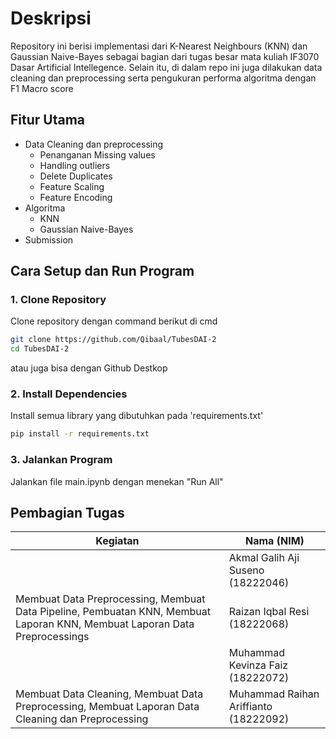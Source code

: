# Deskripsi

Repository ini berisi implementasi dari K-Nearest Neighbours (KNN) dan Gaussian Naive-Bayes sebagai bagian dari tugas besar mata kuliah IF3070 Dasar Artificial Intellegence. Selain itu, di dalam repo ini juga dilakukan data cleaning dan preprocessing serta pengukuran performa algoritma dengan F1 Macro score

## Fitur Utama

- Data Cleaning dan preprocessing
    - Penanganan Missing values
    - Handling outliers
    - Delete Duplicates
    - Feature Scaling
    - Feature Encoding
- Algoritma
    - KNN
    - Gaussian Naive-Bayes
- Submission

## Cara Setup dan Run Program

### **1. Clone Repository**
Clone repository dengan command berikut di cmd
```bash
git clone https://github.com/Qibaal/TubesDAI-2
cd TubesDAI-2
```

atau juga bisa dengan Github Destkop

### **2. Install Dependencies**
Install semua library yang dibutuhkan pada 'requirements.txt'

```bash
pip install -r requirements.txt
```

### **3. Jalankan Program**
Jalankan file main.ipynb dengan menekan "Run All"

## Pembagian Tugas
| **Kegiatan**                       | **Nama (NIM)**                 |
|------------------------------------|--------------------------------|
|           | Akmal Galih Aji Suseno (18222046)    |
| Membuat Data Preprocessing, Membuat Data Pipeline, Pembuatan KNN, Membuat Laporan KNN, Membuat Laporan Data Preprocessings | Raizan Iqbal Resi (18222068) |
|              | Muhammad Kevinza Faiz (18222072) |
| Membuat Data Cleaning, Membuat Data Preprocessing,  Membuat Laporan Data Cleaning dan Preprocessing    | Muhammad Raihan Ariffianto (18222092) |
